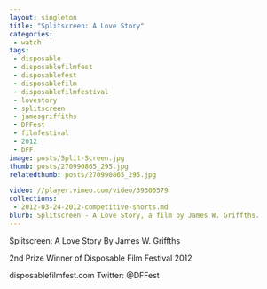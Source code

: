 ```yaml
---
layout: singleton
title: "Splitscreen: A Love Story"
categories:
 - watch
tags:
 - disposable
 - disposablefilmfest
 - disposablefest
 - disposablefilm
 - disposablefilmfestival
 - lovestory
 - splitscreen
 - jamesgriffiths
 - DFFest
 - filmfestival
 - 2012
 - DFF
image: posts/Split-Screen.jpg
thumb: posts/270990865_295.jpg
relatedthumb: posts/270990865_295.jpg

video: //player.vimeo.com/video/39300579
collections:
 - 2012-03-24-2012-competitive-shorts.md
blurb: Splitscreen - A Love Story, a film by James W. Griffths.
---
```


Splitscreen: A Love Story
By James W. Griffths

2nd Prize Winner of Disposable Film Festival 2012

disposablefilmfest.com
Twitter: @DFFest